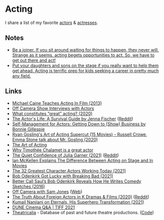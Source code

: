 # Acting

I share a list of my favorite [actors](https://www.imdb.com/list/ls099077697/) & [actresses](https://www.imdb.com/list/ls098138063/).

## Notes

- [Be a joiner. If you sit around waiting for things to happen, they never will. Strange as it seems, acting begets opportunities to act. So, we have to get out there and act!](https://www.reddit.com/r/acting/comments/jot9qu/read_jenna_fischers_book_on_acting/)
- [Put your daughters and sons on the stage if you really want to help them get ahead. Acting is terrific prep for kids seeking a career in pretty much any field.](https://twitter.com/stewartbrand/status/1419460275141451776)

## Links

- [Michael Caine Teaches Acting In Film (2013)](https://www.youtube.com/watch?v=bZPLVDwEr7Y)
- [Off Camera Show Interviews with Actors](https://www.youtube.com/playlist?list=PL3AUS4PSeKCSMOiaA2b4vy1f_uR50wwMI)
- [What constitutes “great” acting? (2020)](https://www.reddit.com/r/TrueFilm/comments/hhaghf/what_constitutes_great_acting/)
- [The Actor's Life: A Survival Guide by Jenna Fischer](https://www.goodreads.com/book/show/32072974-the-actor-s-life) ([Reddit](https://www.reddit.com/r/acting/comments/jot9qu/read_jenna_fischers_book_on_acting/))
- [Self-Management for Actors: Getting Down to (Show) Business by Bonnie Gillespie](https://www.goodreads.com/book/show/404986.Self_Management_for_Actors)
- [Ryan Gosling's Art of Acting Supercut (15 Movies) - Russell Crowe, Emma Stone talk about Mr. Gosling (2020)](https://www.youtube.com/watch?v=4XCzALqmI08)
- [The Art of Acting](https://www.youtube.com/watch?v=cBavoLbuDBw)
- [Why Timothée Chalamet is a great actor](https://www.youtube.com/watch?v=s1Vte4n6SqI)
- [The Quiet Confidence of Julia Garner (2021)](https://www.rollingstone.com/tv/tv-features/julia-garner-ozark-assistant-inventing-anna-interview-1129080/) ([Reddit](https://www.reddit.com/r/television/comments/lnhnkw/the_quiet_confidence_of_julia_garner/))
- [Ian McKellen Explains The Difference Between Acting on Stage and In Movies](https://www.youtube.com/watch?v=QzOlVLDMLAQ)
- [The 32 Greatest Character Actors Working Today (2021)](https://www.vulture.com/article/best-character-actors.html)
- [Bob Odenkirk Got Lucky with Breaking Bad (2021)](https://www.youtube.com/watch?v=cjMlTC8Ikxw)
- [Better Call Saul’s Bob Odenkirk Reveals How He Writes Comedy Sketches (2016)](https://www.youtube.com/watch?v=AdBBBABtnEs)
- [Off Camera with Sam Jones](https://www.youtube.com/c/theoffcamerashow/videos) ([Web](https://offcamera.com/))
- [The Truth About Foreign Actors in K Dramas & Films (2020)](https://www.youtube.com/watch?v=5MQyUKaMewI) ([Reddit](https://www.reddit.com/r/television/comments/px8091/squid_game_the_hellish_horrorshow_taking_the/hemxhd5/?utm_source=reddit&utm_medium=web2x&context=3))
- [Kumail Nanjiani on Eternals, His Superhero Transformation (2021)](https://www.vulture.com/article/kumail-nanjiani-eternals-profile.html)
- [DUNE Cinema Q&A | TIFF 2021](https://www.youtube.com/watch?v=hbMBvesE3T4&list=WL&index=21)
- [Theatricalia](https://theatricalia.com/) - Database of past and future theatre productions. ([Code](https://github.com/dracos/Theatricalia))
